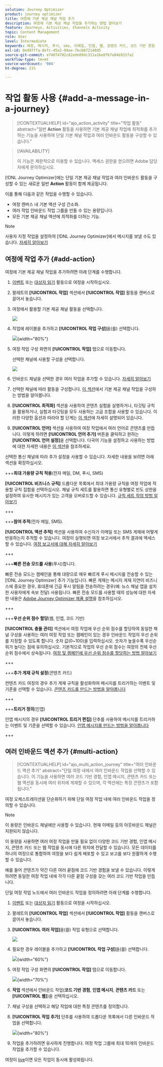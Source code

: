 ```yaml
---
solution: Journey Optimizer
product: journey optimizer
title: 여정에 기본 제공 채널 작업 추가
description: 여정에 기본 제공 채널 작업을 추가하는 방법 알아보기
feature: Journeys, Activities, Channels Activity
topic: Content Management
role: User
level: Intermediate
keywords: 여정, 메시지, 푸시, sms, 이메일, 인앱, 웹, 콘텐츠 카드, 코드 기반 경험
exl-id: 0ed97ffa-8efc-45a2-99ae-7bcb872148d5
source-git-commit: e74074702c82ede09dc311a16e0f67a84b931fa2
workflow-type: tm+mt
source-wordcount: '984'
ht-degree: 21%

---
```


# 작업 활동 사용 {#add-a-message-in-a-journey}

>[!CONTEXTUALHELP]
>id="ajo_action_activity"
>title="작업 활동"
>abstract="일반 **Action** 활동을 사용하면 기본 제공 채널 작업에 최적화를 추가하는 기능을 사용하여 단일 기본 채널 작업과 여러 인바운드 활동을 구성할 수 있습니다."

>[!AVAILABILITY]
>
>이 기능은 제한적으로 이용할 수 있습니다. 액세스 권한을 얻으려면 Adobe 담당자에게 문의하십시오.

[!DNL Journey Optimizer]에는 단일 기본 제공 채널 작업과 여러 인바운드 활동을 구성할 수 있는 새로운 일반 **Action** 활동이 함께 제공됩니다.

이를 통해 다음과 같은 작업을 수행할 수 있습니다.

* 여정 캔버스 내 기본 액션 구성 간소화.
* 여러 작업 인바운드 작업 그룹을 만들 수 있는 용량입니다.
* 모든 기본 제공 채널 액션에 최적화를 더하는 기능.

>[!NOTE]
>
>사용자 지정 작업을 설정하여 [!DNL Journey Optimizer]에서 메시지를 보낼 수도 있습니다. [자세히 알아보기](#recommendation)

## 여정에 작업 추가  {#add-action}

여정에 기본 제공 채널 작업을 추가하려면 아래 단계를 수행합니다.

1. [이벤트](general-events.md) 또는 [대상자 읽기](read-audience.md) 활동으로 여정을 시작하십시오.

1. 팔레트의 **[!UICONTROL 작업]** 섹션에서 **[!UICONTROL 작업]** 활동을 캔버스로 끌어서 놓습니다.

1. 여정에서 활용할 기본 제공 채널 활동을 선택합니다.

   ![](assets/journey-action-type-cbe.png)

1. 작업에 레이블을 추가하고 **[!UICONTROL 작업 구성]**&#x200B;을(를) 선택합니다.

   ![](assets/journey-action-configure.png){width="80%"}

1. 여정 작업 구성 화면의 **[!UICONTROL 작업]** 탭으로 이동합니다.

   선택한 채널에 사용할 구성을 선택합니다.

   ![](assets/journey-action-actions-tab.png)

1. 인바운드 채널을 선택한 경우 여러 작업을 추가할 수 있습니다. [자세히 알아보기](#multi-action)

1. 선택한 채널에 따라 활동을 구성합니다. [이 섹션](journeys-message.md)에서 기본 제공 채널 작업을 구성하는 방법을 알아봅니다.

1. **[!UICONTROL 최적화]** 섹션을 사용하여 콘텐츠 실험을 실행하거나, 타깃팅 규칙을 활용하거나, 실험과 타깃팅을 모두 사용하는 고급 조합을 사용할 수 있습니다. 이러한 다양한 옵션과 따라야 할 단계는 [이 섹션](../campaigns/campaigns-message-optimization.md)에 자세히 설명되어 있습니다.

1. **[!UICONTROL 언어]** 섹션을 사용하여 여정 작업에서 여러 언어로 콘텐츠를 만듭니다. 이렇게 하려면 **[!UICONTROL 언어 추가]** 버튼을 클릭하고 원하는 **[!UICONTROL 언어 설정]**&#x200B;을 선택합니다. 다국어 기능을 설정하고 사용하는 방법에 대한 자세한 내용은 [이 섹션](../content-management/multilingual-gs.md)을 참조하세요.

선택한 통신 채널에 따라 추가 설정을 사용할 수 있습니다. 자세한 내용을 보려면 아래 섹션을 확장하십시오.

+++**최대 가용량 규칙 적용**(전자 메일, DM, 푸시, SMS)

**[!UICONTROL 비즈니스 규칙]** 드롭다운 목록에서 최대 가용량 규칙을 여정 작업에 적용할 규칙 집합을 선택하십시오. 채널 규칙 세트를 활용하면 통신 유형별로 빈도 상한을 설정하여 유사한 메시지가 있는 고객을 오버로드할 수 있습니다. [규칙 세트 작업 방법 알아보기](../conflict-prioritization/rule-sets.md)

+++

+++**참여 추적**(전자 메일, SMS).

**[!UICONTROL 액션 추적]** 섹션을 사용하여 수신자가 이메일 또는 SMS 게재에 어떻게 반응하는지 추적할 수 있습니다. 여정이 실행되면 여정 보고서에서 추적 결과에 액세스할 수 있습니다. [여정 보고서에 대해 자세히 알아보기](../reports/journey-global-report-cja.md)

+++

+++**빠른 전송 모드를 사용**(푸시)합니다.

빠른 전송 모드는 캠페인을 통해 대량으로 매우 빠르게 푸시 메시지를 전송할 수 있는 [!DNL Journey Optimizer] 추가 기능입니다. 빠른 게재는 메시지 게재 지연이 비즈니스에 중요한 경우, 휴대폰에 긴급 푸시 알림을 전송하려는 경우(예: 뉴스 채널 앱을 설치한 사용자에게 속보 전달) 사용됩니다. 빠른 전송 모드를 사용할 때의 성능에 대한 자세한 내용은 [Adobe Journey Optimizer 제품 설명](https://helpx.adobe.com/kr/legal/product-descriptions/adobe-journey-optimizer.html)을 참조하십시오.

+++

+++**우선 순위 점수 할당**(웹, 인앱, 코드 기반)

**[!UICONTROL 충돌 관리]** 섹션에서 여정 작업에 우선 순위 점수를 할당하여 동일한 채널 구성을 사용하는 여러 여정 작업 또는 캠페인이 있는 경우 인바운드 작업의 우선 순위를 지정할 수 있도록 합니다. 숫자 값(0~100)을 입력하십시오. 숫자가 높을수록 우선순위가 높다는 점에 유의하십시오. 기본적으로 작업의 우선 순위 점수는 여정의 전체 우선 순위 점수에서 상속됩니다. [여정 및 캠페인에 우선 순위 점수를 할당하는 방법 알아보기](../conflict-prioritization/priority-scores.md)

+++

+++**추가 게재 규칙 설정**(콘텐츠 카드)

컨텐츠 카드 여정의 경우 추가 게재 규칙을 활성화하여 메시지를 트리거하는 이벤트 및 기준을 선택할 수 있습니다. [콘텐츠 카드를 만드는 방법을 알아봅니다](../content-card/create-content-card.md)

+++

+++**트리거 정의**(인앱)

인앱 메시지의 경우 **[!UICONTROL 트리거 편집]** 단추를 사용하여 메시지를 트리거하는 이벤트 및 기준을 선택할 수 있습니다. [인앱 메시지를 만드는 방법을 알아봅니다](../in-app/create-in-app.md)

+++

## 여러 인바운드 액션 추가 {#multi-action}

>[!CONTEXTUALHELP]
>id="ajo_multi_action_journey"
>title="여러 인바운드 액션 추가"
>abstract="단일 여정 내에서 여러 인바운드 작업을 선택할 수 있습니다. 이 기능을 사용하면 여러 코드 기반 경험, 인앱 메시지, 콘텐츠 카드 또는 웹 액션을 동시에 여러 위치에 게재할 수 있으며, 각 액션에는 특정 콘텐츠가 포함됩니다."

여정 오케스트레이션을 단순화하기 위해 단일 여정 작업 내에 여러 인바운드 작업을 정의할 수 있습니다.

>[!NOTE]
>
>이 용량은 인바운드 채널에만 사용할 수 있습니다. 현재 이메일 등의 아웃바운드 채널은 지원되지 않습니다.

이 용량을 사용하면 여러 여정 작업을 만들 필요 없이 다양한 코드 기반 경험, 인앱 메시지, 콘텐츠 카드 또는 웹 작업을 동시에 다른 위치에 전달할 수 있습니다. 모든 데이터를 하나의 여정으로 통합하여 여정을 보다 쉽게 배포할 수 있고 보고를 보다 원활하게 수행할 수 있습니다.

예를 들어 콘텐츠가 약간 다른 여러 끝점에 코드 기반 경험을 보낼 수 있습니다. 이렇게 하려면 동일한 여정 작업 내에 각각 다른 끝점 구성을 갖는 여러 코드 기반 작업을 만듭니다.

단일 여정 작업 노드에서 여러 인바운드 작업을 정의하려면 아래 단계를 수행합니다.

1. [이벤트](general-events.md) 또는 [대상자 읽기](read-audience.md) 활동으로 여정을 시작하십시오.

1. 팔레트의 **[!UICONTROL 작업]** 섹션에서 **[!UICONTROL 작업]** 활동을 캔버스로 끌어서 놓습니다.

1. **[!UICONTROL 여러 작업]**&#x200B;을(를) 작업 유형으로 선택합니다.

   ![](assets/journey-multi-action.png)

1. 필요한 경우 레이블을 추가하고 **[!UICONTROL 작업 구성]**&#x200B;을(를) 선택합니다.

   ![](assets/journey-multi-action-configure.png){width="60%"}

1. 여정 작업 구성 화면의 **[!UICONTROL 작업]** 탭으로 이동합니다.

   ![](assets/journey-multi-action-configuration.png){width="70%"}

1. **작업** 섹션에서 인바운드 작업(**코드 기반 경험**, **인앱 메시지**, **콘텐츠 카드** 또는 **[!UICONTROL 웹]**)을 선택하십시오.

1. 채널 구성을 선택하고 해당 작업에 대한 특정 콘텐츠를 정의합니다.

1. **[!UICONTROL 작업 추가]** 단추를 사용하여 드롭다운 목록에서 다른 인바운드 작업을 선택합니다.

   ![](assets/journey-multi-action-add.png){width="80%"}

1. 작업을 추가하려면 유사하게 진행합니다. 여정 작업 그룹에 최대 10개의 인바운드 작업을 추가할 수 있습니다.

여정이 [live](publishing-the-journey.md)이면 모든 작업이 동시에 활성화됩니다.
<!--
## Next steps {#next}

Once your action is configured, you can design its content. [Learn more]-->
